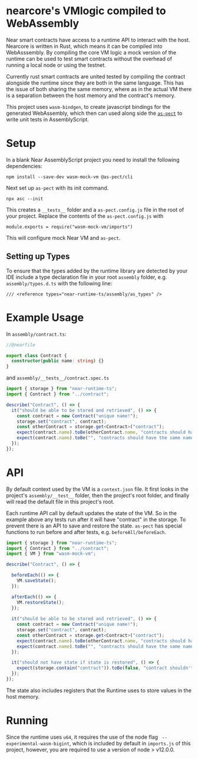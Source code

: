 # nearcore's VMlogic compiled to WebAssembly

Near smart contracts have access to a runtime API to interact with the host.  Nearcore is written in Rust, which means it can be compiled into WebAsssembly.  By compiling the core VM logic a mock version of the runtime can be used to test smart contracts without the overhead of running a local node or using the testnet.

Currently rust smart contracts are united tested by compiling the contract alongside the runtime since they are both in the same language.  This has the issue of both sharing the same memory, where as in the actual VM there is a separation between the host memory and the contract's memory.  

This project uses `wasm-bindgen`, to create javascript bindings for the generated WebAssembly, which then can used along side the [`as-pect`](https://github.com/jtenner/as-pect) to write unit tests in AssemblyScript.

# Setup

In a blank Near AssemblyScript project you need to install the following dependencies:

```
npm install --save-dev wasm-mock-vm @as-pect/cli

```

Next set up `as-pect` with its init command.

```
npx asc --init
```

This creates a `__tests__` folder and a `as-pect.config.js` file in the root of your project. Replace the contents of the `as-pect.config.js` with

```
module.exports = require("wasm-mock-vm/imports")
```
This will configure mock Near VM and `as-pect`.

## Setting up Types
To ensure that the types added by the runtime library are detected by your IDE include a type declaration file in your root `assembly` folder, e.g. `assembly/types.d.ts` with the following line:
```
/// <reference types="near-runtime-ts/assembly/as_types" />
```

# Example Usage

In `assembly/contract.ts`:
```ts
//@nearfile

export class Contract {
  constructor(public name: string) {}
}

```

and `assembly/__tests__/contract.spec.ts`

```ts
import { storage } from "near-runtime-ts";
import { Contract } from "../contract";

describe("Contract", () => {
  it("should be able to be stored and retrieved", () => {
    const contract = new Contract("unique name!");
    storage.set("contract", contract);
    const otherContract = storage.get<Contract>("contract");
    expect(contract.name).toBe(otherContract.name, "contracts should have the same name");
    expect(contract.name).toBe("", "contracts should have the same name");
  });
});

```

# API

By default context used by the VM is a `context.json` file.  It first looks in the project's `assembly/__test__` folder, then the project's root folder, and finally will read the default file in this project's root.

Each runtime API call by default updates the state of the VM.  So in the example above any tests run after it will have "contract" in the storage.  To prevent there is an API to save and restore the state.  `as-pect` has special functions to run before and after tests, e.g. `beforeAll/beforeEach`.

```ts
import { storage } from "near-runtime-ts";
import { Contract } from "../contract";
import { VM } from "wasm-mock-vm";

describe("Contract", () => {

  beforeEach(() => {
    VM.saveState();
  });

  afterEach(() => {
    VM.restoreState();
  });
  
  it("should be able to be stored and retrieved", () => {
    const contract = new Contract("unique name!");
    storage.set("contract", contract);
    const otherContract = storage.get<Contract>("contract");
    expect(contract.name).toBe(otherContract.name, "contracts should have the same name");
    expect(contract.name).toBe("", "contracts should have the same name");
  });

  it("should not have state if state is restored", () => {
    expect(storage.contain("contract")).toBe(false, "contract shouldn't exist is original storage");
  });
});
```

The state also includes registers that the Runtime uses to store values in the host memory.

# Running

Since the runtime uses `u64`, it requires the use of the node flag ` --experimental-wasm-bigint`, which is included by default in `imports.js` of this project, however, you are required to use a version of node > v12.0.0.


